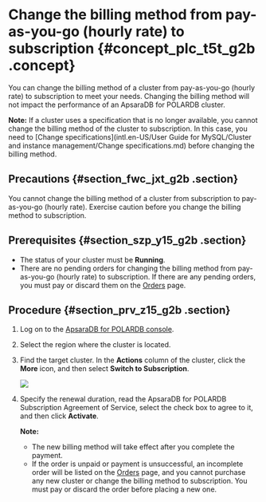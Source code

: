 # Change the billing method from pay-as-you-go \(hourly rate\) to subscription {#concept_plc_t5t_g2b .concept}

You can change the billing method of a cluster from pay-as-you-go \(hourly rate\) to subscription to meet your needs. Changing the billing method will not impact the performance of an ApsaraDB for POLARDB cluster.

**Note:** If a cluster uses a specification that is no longer available, you cannot change the billing method of the cluster to subscription. In this case, you need to [Change specifications](intl.en-US/User Guide for MySQL/Cluster and instance management/Change specifications.md) before changing the billing method.

## Precautions {#section_fwc_jxt_g2b .section}

You cannot change the billing method of a cluster from subscription to pay-as-you-go \(hourly rate\). Exercise caution before you change the billing method to subscription.

## Prerequisites {#section_szp_y15_g2b .section}

-   The status of your cluster must be **Running**.
-   There are no pending orders for changing the billing method from pay-as-you-go \(hourly rate\) to subscription. If there are any pending orders, you must pay or discard them on the [Orders](https://expense.console.aliyun.com/#/order/list/) page.

## Procedure {#section_prv_z15_g2b .section}

1.  Log on to the [ApsaraDB for POLARDB console](https://polardb.console.aliyun.com).
2.  Select the region where the cluster is located.
3.  Find the target cluster. In the **Actions** column of the cluster, click the **More** icon, and then select **Switch to Subscription**.

    ![](http://static-aliyun-doc.oss-cn-hangzhou.aliyuncs.com/assets/img/15138/15662886596580_en-US.png)

4.  Specify the renewal duration, read the ApsaraDB for POLARDB Subscription Agreement of Service, select the check box to agree to it, and then click **Activate**.

    **Note:** 

    -   The new billing method will take effect after you complete the payment.
    -   If the order is unpaid or payment is unsuccessful, an incomplete order will be listed on the [Orders](https://expense.console.aliyun.com/#/order/list/) page, and you cannot purchase any new cluster or change the billing method to subscription. You must pay or discard the order before placing a new one.

